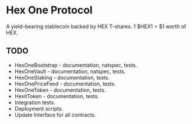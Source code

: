 # Hex One Protocol
A yield-bearing stablecoin backed by HEX T-shares. 1 $HEX1 = $1 worth of HEX.

## TODO
* HexOneBootstrap - documentation, natspec, tests.
* HexOneVault - documentation, natspec, tests.
* HexOneStaking - documentation, tests.
* HexOnePriceFeed - documentation, tests.
* HexOneToken - documentation, tests.
* HexitToken - documentation, tests.
* Integration tests.
* Deployment scripts.
* Update Interface for all contracts.